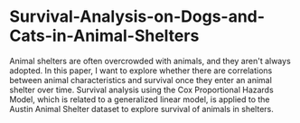 # Survival-Analysis-on-Dogs-and-Cats-in-Animal-Shelters

Animal shelters are often overcrowded with animals, and they aren't always adopted. In this paper, I want to explore whether there are correlations between animal characteristics and survival once they enter an animal shelter over time. Survival analysis using the Cox Proportional Hazards Model, which is related to a generalized linear model, is applied to the Austin Animal Shelter dataset to explore survival of animals in shelters.
